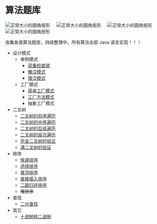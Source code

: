 # 算法题库
![正常大小的圆角矩形](https://img.shields.io/badge/language-Java-green.svg) &nbsp;&nbsp;&nbsp; 
![正常大小的圆角矩形](https://img.shields.io/badge/algorithm-easy-red.svg) &nbsp;&nbsp;&nbsp;
![正常大小的圆角矩形](https://img.shields.io/badge/author-lightingsui-blue.svg) &nbsp;&nbsp;&nbsp;
![正常大小的圆角矩形](https://img.shields.io/badge/location-China-yellow.svg) </br>

收集各类算法题库，持续整理中，所有算法全部 Java 语言实现！！！
- 设计模式
    - 单例模式
        - [双重检查锁](https://github.com/lightingsui/algorithm/tree/master/src/designmode/singleton/DoubleCheckSingleton.java)
        - [懒汉模式](https://github.com/lightingsui/algorithm/tree/master/src/designmode/singleton/IdlerSingleton.java)
        - [饿汉模式](https://github.com/lightingsui/algorithm/tree/master/src/designmode/singleton/HungerSingleton.java)
    - 工厂模式
        - [简单工厂模式](https://github.com/lightingsui/algorithm/tree/master/src/designmode/factory/simple)
        - [工厂方法模式](https://github.com/lightingsui/algorithm/tree/master/src/designmode/factory/method)
        - 抽象工厂模式
- 二叉树
    - [二叉树的前序遍历](https://github.com/lightingsui/algorithm/tree/master/src/tree/PreorderTraversal.java)
    - [二叉树的中序遍历](https://github.com/lightingsui/algorithm/tree/master/src/tree/InorderTraversal.java)
    - [二叉树的后续遍历](https://github.com/lightingsui/algorithm/tree/master/src/tree/PoorerTraversal.java)
    - [二叉树的层次遍历](https://github.com/lightingsui/algorithm/tree/master/src/tree/LevelTraversal.java)
    - [完全二叉树的验证](https://github.com/lightingsui/algorithm/tree/master/src/tree/CompleteBinaryTreeJudge.java)
    - [满二叉树的验证](https://github.com/lightingsui/algorithm/tree/master/src/tree/FullBinaryTreeJudge.java)
- 排序
    - [快速排序](https://github.com/lightingsui/algorithm/tree/master/src/sort/QuickSort.java)
    - [选择排序](https://github.com/lightingsui/algorithm/tree/master/src/sort/SelectSort.java)
    - [冒泡排序](https://github.com/lightingsui/algorithm/tree/master/src/sort/BubbleSort.java)
    - [直接插入排序](https://github.com/lightingsui/algorithm/tree/master/src/sort/InsertSort.java)
    - [二路归并排序](https://github.com/lightingsui/algorithm/tree/master/src/sort/MergeSort.java)
    - ~~堆排序~~
- 查找
    - [二分查找](https://github.com/lightingsui/algorithm/tree/master/src/search/BinarySearch.java)
- 其它
    - [十进制转二进制](https://github.com/lightingsui/algorithm/tree/master/src/others/BinaryNumber.java)

